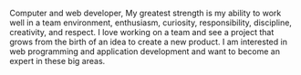 Computer and web developer,
My greatest strength is my ability to work well in a team environment, enthusiasm, curiosity, responsibility, discipline, creativity, and respect.
I love working on a team and see a project that grows from the birth of an idea to create a new product.
I am interested in web programming and application development and want to become an expert in these big areas.
